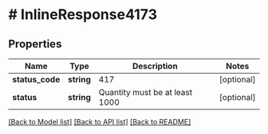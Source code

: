 # # InlineResponse4173

## Properties

Name | Type | Description | Notes
------------ | ------------- | ------------- | -------------
**status_code** | **string** | 417 | [optional]
**status** | **string** | Quantity must be at least 1000 | [optional]

[[Back to Model list]](../../README.md#models) [[Back to API list]](../../README.md#endpoints) [[Back to README]](../../README.md)
